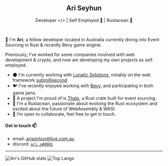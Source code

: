 <h2 align="center">Ari Seyhun</h2>
<p align="center">Developer &lt;/&gt; | Self Employed 💯 | Rustacean 🦀</p>

<br />

👋 I'm **Ari**, a fellow developer located in Australia currently diving into Event Sourcing in Rust & recently Bevy game engine.

Previously, I've worked for some companies involved with web development & crypto, and now am developing my own projects as self employed.

- 🌑 I’m currently working with [Lunatic Solutions](https://github.com/lunatic-solutions/lunatic), notably on the web framework [submillisecond](https://github.com/lunatic-solutions/submillisecond).
- 🐦 I've recently enjoyed working with [Bevy](https://bevyengine.org/), and participating in both game jams.
- 🥷 A project I'm proud of is [Thalo](https://github.com/thalo-rs/thalo), a Rust crate built for event sourcing.
- 🦀 I'm a Rustacean, passionate about evolving the Rust ecosystem and excited about the future of WebAssembly & WASI.
- 👯 I’m open to collaborate, feel free to get in touch.

#### Get in touch 📫

  - email: [ariseyhun@live.com.au](mailto:ariseyhun@live.com.au)
  - discord: [`ari.s#0001`](https://discordapp.com/users/232034545774362624)

---

![Ari's GitHub stats](https://github-readme-stats.vercel.app/api?username=tqwewe&count_private=true&show_icons=true&theme=github_dark) ![Top Langs](https://github-readme-stats.vercel.app/api/top-langs/?username=tqwewe&layout=compact&theme=github_dark&hide=html,css)
